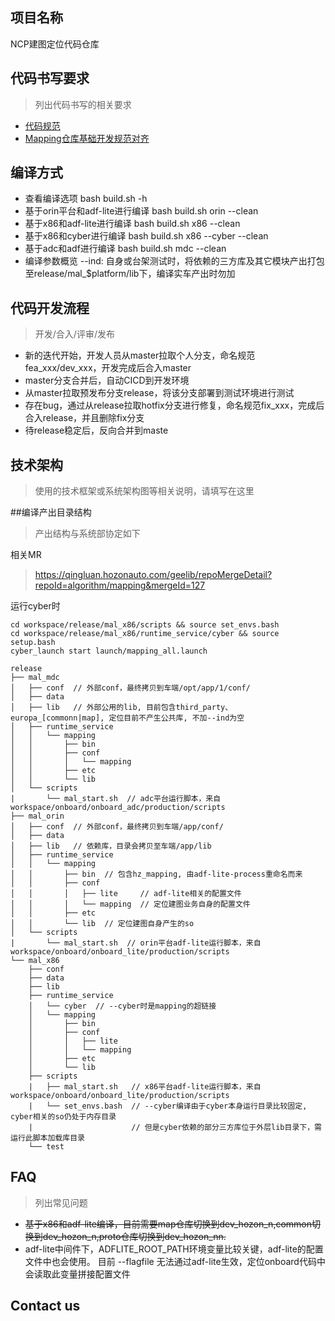 ## 项目名称
NCP建图定位代码仓库

## 代码书写要求
> 列出代码书写的相关要求
* [代码规范](https://hozonauto.feishu.cn/wiki/PzUWwj5U6iikt4krZxFcSvPZnUe)
* [Mapping仓库基础开发规范对齐](https://hozonauto.feishu.cn/wiki/S3pswYCV0i4uM1kZwOKcuuDPnCe)


## 编译方式
* 查看编译选项
bash build.sh -h
* 基于orin平台和adf-lite进行编译
bash build.sh orin --clean
* 基于x86和adf-lite进行编译
bash build.sh x86 --clean
* 基于x86和cyber进行编译
bash build.sh x86 --cyber --clean
* 基于adc和adf进行编译
bash build.sh mdc --clean
* 编译参数概览
  --ind: 自身或台架测试时，将依赖的三方库及其它模块产出打包至release/mal_$platform/lib下，编译实车产出时勿加


## 代码开发流程
> 开发/合入/评审/发布
* 新的迭代开始，开发人员从master拉取个人分支，命名规范fea_xxx/dev_xxx，开发完成后合入master
* master分支合并后，自动CICD到开发环境
* 从master拉取预发布分支release，将该分支部署到测试环境进行测试
* 存在bug，通过从release拉取hotfix分支进行修复，命名规范fix_xxx，完成后合入release，并且删除fix分支
* 待release稳定后，反向合并到maste

## 技术架构
> 使用的技术框架或系统架构图等相关说明，请填写在这里

##编译产出目录结构
> 产出结构与系统部协定如下

相关MR
> https://qingluan.hozonauto.com/geelib/repoMergeDetail?repoId=algorithm/mapping&mergeId=127

运行cyber时
```
cd workspace/release/mal_x86/scripts && source set_envs.bash
cd workspace/release/mal_x86/runtime_service/cyber && source setup.bash
cyber_launch start launch/mapping_all.launch
```


```
release
├── mal_mdc
│   ├── conf  // 外部conf，最终拷贝到车端/opt/app/1/conf/
│   ├── data
│   ├── lib   // 外部公用的lib, 目前包含third_party、europa_[commonn|map], 定位目前不产生公共库, 不加--ind为空
│   ├── runtime_service
│   │   └── mapping
│   │       ├── bin
│   │       ├── conf
│   │       │   └── mapping
│   │       ├── etc
│   │       └── lib
│   └── scripts
|       └── mal_start.sh  // adc平台运行脚本，来自workspace/onboard/onboard_adc/production/scripts
├── mal_orin
│   ├── conf  // 外部conf，最终拷贝到车端/app/conf/
│   ├── data
│   ├── lib   // 依赖库，目录会拷贝至车端/app/lib
│   ├── runtime_service
│   │   └── mapping
│   │       ├── bin  // 包含hz_mapping, 由adf-lite-process重命名而来
│   │       ├── conf
│   │       │   ├── lite     // adf-lite相关的配置文件
│   │       │   └── mapping  // 定位建图业务自身的配置文件
│   │       ├── etc
│   │       └── lib  // 定位建图自身产生的so
│   └── scripts
|       └── mal_start.sh  // orin平台adf-lite运行脚本，来自workspace/onboard/onboard_lite/production/scripts
└── mal_x86
    ├── conf
    ├── data
    ├── lib
    ├── runtime_service
    │   └── cyber  // --cyber时是mapping的超链接
    │   └── mapping
    │       ├── bin
    │       ├── conf
    │       │   ├── lite
    │       │   └── mapping
    │       ├── etc
    │       └── lib
    ├── scripts
    |   ├── mal_start.sh   // x86平台adf-lite运行脚本，来自workspace/onboard/onboard_lite/production/scripts  
    |   └── set_envs.bash  // --cyber编译由于cyber本身运行目录比较固定, cyber相关的so仍处于内存目录
    |                      // 但是cyber依赖的部分三方库位于外层lib目录下，需运行此脚本加载库目录
    └── test
```

## FAQ
> 列出常见问题
* ~~基于x86和adf-lite编译，目前需要map仓库切换到dev_hozon_n,common切换到dev_hozon_n,proto仓库切换到dev_hozon_nn.~~
* adf-lite中间件下，ADFLITE_ROOT_PATH环境变量比较关键，adf-lite的配置文件中也会使用。
  目前 --flagfile 无法通过adf-lite生效，定位onboard代码中会读取此变量拼接配置文件


## Contact us
